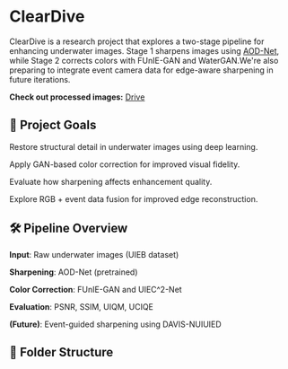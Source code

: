 # ClearDive
ClearDive is a research project that explores a two-stage pipeline for enhancing underwater images. Stage 1 sharpens images using [AOD-Net](https://github.com/leenslf/AOD-Net-colab), while Stage 2 corrects colors with FUnIE-GAN and WaterGAN.We're also preparing to integrate event camera data for edge-aware sharpening in future iterations.

**Check out processed images:** [Drive](https://drive.google.com/drive/folders/1qMPggJ1J8m95xkhd0kFAGMM9vlvLGX4k?usp=sharing)


## 📌 Project Goals

Restore structural detail in underwater images using deep learning.

Apply GAN-based color correction for improved visual fidelity.

Evaluate how sharpening affects enhancement quality.

Explore RGB + event data fusion for improved edge reconstruction.

## 🛠️ Pipeline Overview

**Input**: Raw underwater images (UIEB dataset)

**Sharpening**: AOD-Net (pretrained)

**Color Correction**: FUnIE-GAN and UIEC^2-Net

**Evaluation**: PSNR, SSIM, UIQM, UCIQE

**(Future)**: Event-guided sharpening using DAVIS-NUIUIED

## 📂 Folder Structure


